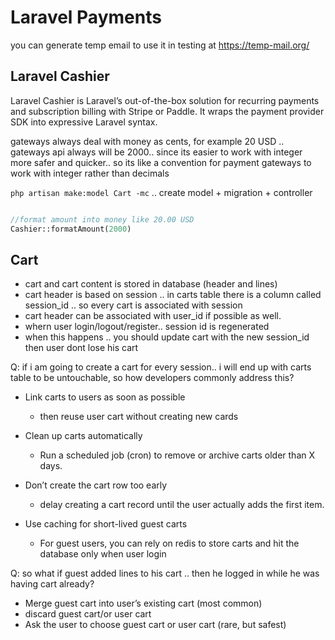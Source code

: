 # Laravel Payments

you can generate temp email to use it in testing at https://temp-mail.org/


## Laravel Cashier

Laravel Cashier is Laravel’s out-of-the-box solution for recurring payments and subscription billing with Stripe or Paddle. It wraps the payment provider SDK into expressive Laravel syntax.


gateways always deal with money as cents, for example 20 USD .. gateways api always will be 2000.. since its easier to work with integer more safer and quicker.. so its like a convention for payment gateways to work with integer rather than decimals


`php artisan make:model Cart -mc` .. create model + migration + controller


```php 

//format amount into money like 20.00 USD
Cashier::formatAmount(2000)

```



## Cart

- cart and cart content is stored in database (header and lines)
- cart header is based on session .. in carts table there is a column called session_id .. so every cart is associated with session
- cart header can be associated with user_id if possible as well.
- whern user login/logout/register.. session id is regenerated
- when this happens .. you should update cart with the new session_id then user dont lose his cart


Q: if i am going to create a cart for every session.. i will end up with carts table to be untouchable, so how developers commonly address this?

- Link carts to users as soon as possible
    - then reuse user cart without creating new cards

- Clean up carts automatically
    - Run a scheduled job (cron) to remove or archive carts older than X days.

- Don’t create the cart row too early
    - delay creating a cart record until the user actually adds the first item.

- Use caching for short-lived guest carts
    - For guest users, you can rely on redis to store carts and hit the database only when user login


Q: so what if guest added lines to his cart .. then he logged in while he was having cart already?

- Merge guest cart into user’s existing cart (most common)
- discard guest cart/or user cart
- Ask the user to choose guest cart or user cart (rare, but safest)